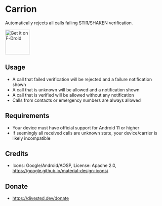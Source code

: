 Carrion
==========

Automatically rejects all calls failing STIR/SHAKEN verification.

[<img src="https://fdroid.gitlab.io/artwork/badge/get-it-on.png"
     alt="Get it on F-Droid"
     height="80">](https://f-droid.org/packages/us.spotco.carrion/)

Usage
-----
- A call that failed verification will be rejected and a failure notification shown
- A call that is unknown will be allowed and a notification shown
- A call that is verified will be allowed without any notification
- Calls from contacts or emergency numbers are always allowed

Requirements
------------
- Your device must have official support for Android 11 or higher
- If seemingly all received calls are unknown state, your device/carrier is likely incompatible

Credits
-------
- Icons: Google/Android/AOSP, License: Apache 2.0, https://google.github.io/material-design-icons/

Donate
-------
- https://divested.dev/donate
